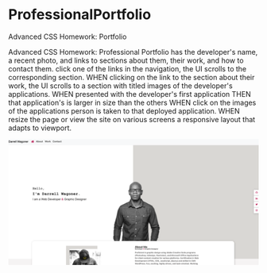 # ProfessionalPortfolio
Advanced CSS Homework: Portfolio

Advanced CSS Homework: Professional Portfolio has the developer's name, a recent photo, and links to sections about them, their work, and how to contact them. click one of the links in the navigation, the UI scrolls to the corresponding section. WHEN clicking on the link to the section about their work, the UI scrolls to a section with titled images of the developer's applications. WHEN presented with the developer's first application THEN that application's is larger in size than the others WHEN click on the images of the applications person is taken to that deployed application. WHEN resize the page or view the site on various screens a responsive layout that adapts to viewport.

![](Screen%20Shot.png)
